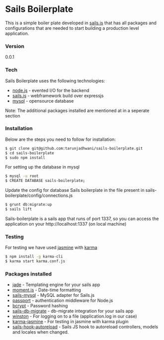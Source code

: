 # Sails Boilerplate

This is a simple boiler plate developed in [sails.js](http://sailsjs.org/) that has all packages and configurations that are needed to start building a production level application.

### Version
0.0.1

### Tech

Sails Boilerplate uses the following technologies:

* [node.js](https://nodejs.org/en/) - evented I/O for the backend
* [sails.js](http://sailsjs.org/) - webframework build over expressjs
* [mysql](https://www.mysql.com/) - opensource database

Note: The additional packages installed are mentioned at in a seperate section

### Installation

Below are the steps you need to follow for installation:

```sh
$ git clone git@github.com:tarunjadhwani/sails-boilerplate.git
$ cd sails-boilerplate
$ sudo npm install
```
For setting up the database in mysql

```sh
$ mysql -u root
$ CREATE DATABASE sails-boilerplate;
```

Update the config for database Sails boilerplate in the file present in
sails-boilerplate/config/connections.js

```sh
$ grunt db:migrate:up
$ sails lift
```

Sails-boilerplate is a sails app that runs of port 1337, so you can access the application on your http://localhost:1337 (on local machine)


### Testing

For testing we have used [jasmine](http://jasmine.github.io/2.0/introduction.html) with [karma](http://karma-runner.github.io/)

```sh
$ npm install -g karma-cli
$ karma start karma.conf.js
```


### Packages installed

* [jade](http://jade-lang.com/) - Templating engine for your sails app
* [moment.js](http://momentjs.com/) - Date-time formatting
* [sails-mysql](https://github.com/balderdashy/sails-mysql) - MySQL adapter for Sails.js
* [passport](http://passportjs.org/) - authentication middleware for Node.js
* [bcrypt](https://www.npmjs.com/package/bcrypt) - Password hashing
* [sails-db-migrate](https://github.com/building5/sails-db-migrate) - db-migrate integration for your sails app
* [winston](https://github.com/winstonjs/winston) - For logging on to a file (application.log in our case)
* [karma-jasmine](https://github.com/karma-runner/karma-jasmine) - For testing in jasmine with karma plugin
* [sails-hook-autoreload](https://github.com/sgress454/sails-hook-autoreload) - Sails JS hook to autoreload controllers, models and locales when changed.


